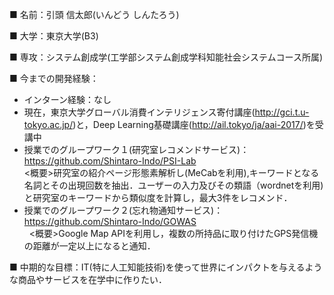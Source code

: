  ■ 名前：引頭 信太郎(いんどう しんたろう)
 
 ■ 大学：東京大学(B3)
 
 ■ 専攻：システム創成学(工学部システム創成学科知能社会システムコース所属)
 
 ■ 今までの開発経験： 
 - インターン経験：なし
 - 現在，東京大学グローバル消費インテリジェンス寄付講座(<http://gci.t.u-tokyo.ac.jp/>)と，Deep Learning基礎講座(<http://ail.tokyo/ja/aai-2017/>)を受講中
 - 授業でのグループワーク１(研究室レコメンドサービス)：<https://github.com/Shintaro-Indo/PSI-Lab>  
   <概要>研究室の紹介ページ形態素解析し(MeCabを利用),キーワードとなる名詞とその出現回数を抽出．ユーザーの入力及びその類語（wordnetを利用)と研究室のキーワードから類似度を計算し，最大3件をレコメンド．
 - 授業でのグループワーク２(忘れ物通知サービス)：<https://github.com/Shintaro-Indo/GOWAS>  
   <概要>Google Map APIを利用し，複数の所持品に取り付けたGPS発信機の距離が一定以上になると通知．
 
 ■ 中期的な目標：IT(特に人工知能技術)を使って世界にインパクトを与えるような商品やサービスを在学中に作りたい．
 
